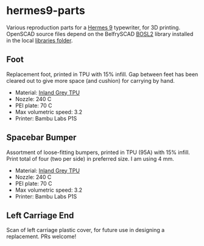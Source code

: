 # hermes9-parts

Various reproduction parts for a [Hermes 9](https://typewriterdatabase.com/Hermes.9.82.bmys) typewriter, for 3D printing. OpenSCAD source files depend on the BelfrySCAD [BOSL2](https://github.com/BelfrySCAD/BOSL2) library installed in the local [libraries folder](https://en.wikibooks.org/wiki/OpenSCAD_User_Manual/Libraries).

## Foot

Replacement foot, printed in TPU with 15% infill. Gap between feet has been cleared out to give more space (and cushion) for carrying by hand.

* Material: [Inland Grey TPU](https://inlandelectronics.com/product/inland-1-75mm-grey-tpu-3d-printer-filament/)
* Nozzle: 240 C
* PEI plate: 70 C
* Max volumetric speed: 3.2 
* Printer: Bambu Labs P1S

## Spacebar Bumper

Assortment of loose-fitting bumpers, printed in TPU (95A) with 15% infill. Print total of four (two per side) in preferred size. I am using 4 mm.

* Material: [Inland Grey TPU](https://inlandelectronics.com/product/inland-1-75mm-grey-tpu-3d-printer-filament/)
* Nozzle: 240 C
* PEI plate: 70 C
* Max volumetric speed: 3.2
* Printer: Bambu Labs P1S


## Left Carriage End

Scan of left carriage plastic cover, for future use in designing a replacement. PRs welcome!
